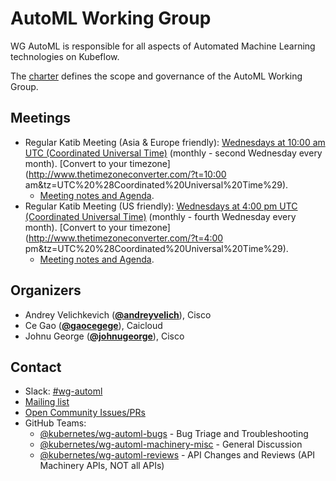 <!---
This is an autogenerated file!

Please do not edit this file directly, but instead make changes to the
sigs.yaml file in the project root.

To understand how this file is generated, see https://github.com/kubeflow/community/generator/README.md
--->
# AutoML Working Group

WG AutoML is responsible for all aspects of Automated Machine Learning technologies on Kubeflow.

The [charter](charter.md) defines the scope and governance of the AutoML Working Group.

## Meetings
* Regular Katib Meeting (Asia & Europe friendly): [Wednesdays at 10:00 am UTC (Coordinated Universal Time)]() (monthly - second Wednesday every month). [Convert to your timezone](http://www.thetimezoneconverter.com/?t=10:00 am&tz=UTC%20%28Coordinated%20Universal%20Time%29).
  * [Meeting notes and Agenda](https://docs.google.com/document/d/1MChKfzrKAeFRtYqypFbMXL6ZIc_OgijjkvbqmwRV-64).
* Regular Katib Meeting (US friendly): [Wednesdays at 4:00 pm UTC (Coordinated Universal Time)]() (monthly - fourth Wednesday every month). [Convert to your timezone](http://www.thetimezoneconverter.com/?t=4:00 pm&tz=UTC%20%28Coordinated%20Universal%20Time%29).
  * [Meeting notes and Agenda](https://docs.google.com/document/d/1MChKfzrKAeFRtYqypFbMXL6ZIc_OgijjkvbqmwRV-64).

## Organizers

* Andrey Velichkevich (**[@andreyvelich](https://github.com/andreyvelich)**), Cisco
* Ce Gao (**[@gaocegege](https://github.com/gaocegege)**), Caicloud
* Johnu George (**[@johnugeorge](https://github.com/johnugeorge)**), Cisco

## Contact
- Slack: [#wg-automl](https://kubernetes.slack.com/messages/wg-automl)
- [Mailing list](https://groups.google.com/forum/#!forum/kubeflow-discuss)
- [Open Community Issues/PRs](https://github.com/kubernetes/community/labels/wg%2Farea/wg-automl)
- GitHub Teams:
    - [@kubernetes/wg-automl-bugs](https://github.com/orgs/kubernetes/teams/wg-automl-bugs) - Bug Triage and Troubleshooting
    - [@kubernetes/wg-automl-machinery-misc](https://github.com/orgs/kubernetes/teams/wg-automl-machinery-misc) - General Discussion
    - [@kubernetes/wg-automl-reviews](https://github.com/orgs/kubernetes/teams/wg-automl-reviews) - API Changes and Reviews (API Machinery APIs, NOT all APIs)
<!-- BEGIN CUSTOM CONTENT -->

<!-- END CUSTOM CONTENT -->
